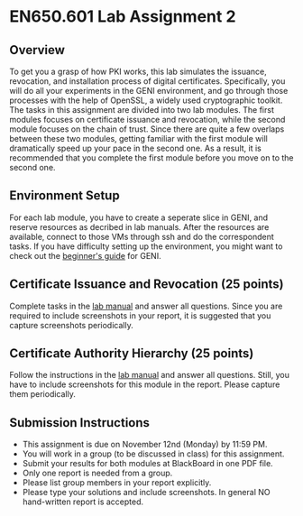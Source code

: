 # EN650.601 Lab Assignment 2


## Overview
To get you a grasp of how PKI works, this lab simulates the issuance, revocation, and installation process of digital certificates. Specifically, you will do all your experiments in the GENI environment, and go through those processes with the help of OpenSSL, a widely used cryptographic toolkit. The tasks in this assignment are divided into two lab modules. The first modules focuses on certificate issuance and revocation, while the second module focuses on the chain of trust. Since there are quite a few overlaps between these two modules, getting familiar with the first module will dramatically speed up your pace in the second one. As a result, it is recommended that you complete the first module before you move on to the second one.


## Environment Setup
For each lab module, you have to create a seperate slice in GENI, and reserve resources as decribed in lab manuals. After the resources are available, connect to those VMs through ssh and do the correspondent tasks. If you have difficulty setting up the environment, you might want to check out the [beginner's guide](http://groups.geni.net/geni/wiki/GENIExperimenter/Tutorials) for GENI.

## Certificate Issuance and Revocation (25 points)
Complete tasks in the [lab manual](module1) and answer all questions. Since you are required to include screenshots in your report, it is suggested that you capture screenshots periodically.


## Certificate Authority Hierarchy (25 points)
Follow the instructions in the [lab manual](module2) and answer all questions. Still, you have to include screenshots for this module in the report. Please capture them periodically.


## Submission Instructions
- This assignment is due on November 12nd (Monday) by 11:59 PM. 
- You will work in a group (to be discussed in class) for this assignment.
- Submit your results for both modules at BlackBoard in one PDF file.
- Only one report is needed from a group. 
- Please list group members in your report explicitly. 
- Please type your solutions and include screenshots. In general NO hand-written report is accepted.

